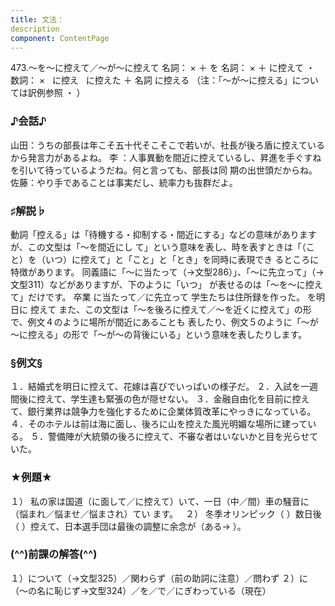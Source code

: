 ```yaml
---
title: 文法：
description
component: ContentPage
---
```



473.～を～に控えて／～が～に控えて
名詞： × ＋ を 名詞： × ＋ に控えて ・
  数詞： ×   に控え  
に控えた ＋ 名詞
に控える
（注：「～が～に控える」については訳例参照 ・ ）
### ♪会話♪
山田：うちの部長は年こそ五十代そこそこで若いが、社長が後ろ盾に控えているから発言力があるよね。
李 ：人事異動を間近に控えているし、昇進を手ぐすねを引いて待っているようだね。何と言っても、部長は同 期の出世頭だからね。
佐藤：やり手であることは事実だし、統率力も抜群だよ。
### ♯解説♭
動詞「控える」は「待機する・抑制する・間近にする」などの意味がありますが、この文型は「～を間近にし て」という意味を表し、時を表すときは「（こと）を（いつ）に控えて」と「こと」と「とき」を同時に表現でき るところに特徴があります。
同義語に「～に当たって（→文型286）」、「～に先立って」（→文型311）などがありますが、下のように「いつ」 が表せるのは「～を～に控えて」だけです。
卒業 に当たって／に先立って 学生たちは住所録を作った。
を明日に 控えて
また、この文型は「～を後ろに控えて／～を近くに控えて」の形で、例文４のように場所が間近にあることも 表したり、例文５のように「～が～に控える」の形で「～が～の背後にいる」という意味を表したりします。
### §例文§
１．結婚式を明日に控えて、花嫁は喜びでいっぱいの様子だ。
２．入試を一週間後に控えて、学生達も緊張の色が隠せない。
３．金融自由化を目前に控えて、銀行業界は競争力を強化するために企業体質改革にやっきになっている。
４．そのホテルは前は海に面し、後ろに山を控えた風光明媚な場所に建っている。
５．警備陣が大統領の後ろに控えて、不審な者はいないかと目を光らせていた。
### ★例題★
１） 私の家は国道（に面して／に控えて）いて、一日（中／間）車の騒音に（悩まれ／悩ませ／悩まされ）てい
ます。  
２） 冬季オリンピック（ ）数日後（ ）控えて、日本選手団は最後の調整に余念が（ある→ ）。
### (^^)前課の解答(^^)
１）について（→文型325）／関わらず（前の助詞に注意）／問わず
２）に（～の名に恥じず→文型324）／を／で／にぎわっている（現在）
